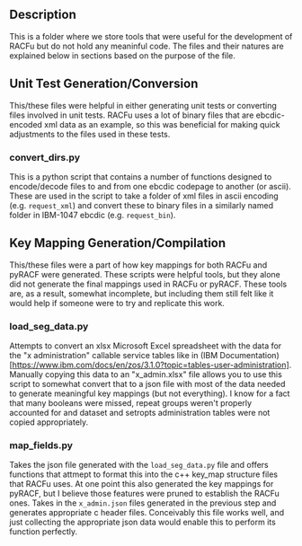 ## Description

This is a folder where we store tools that were useful for the development of RACFu but do not hold any meaninful code. The files and their natures are explained below in sections based on the purpose of the file.

## Unit Test Generation/Conversion

This/these files were helpful in either generating unit tests or converting files involved in unit tests. RACFu uses a lot of binary files that are ebcdic-encoded xml data as an example, so this was beneficial for making quick adjustments to the files used in these tests.

### convert_dirs.py

This is a python script that contains a number of functions designed to encode/decode files to and from one ebcdic codepage to another (or ascii). These are used in the script to take a folder of xml files in ascii encoding (e.g. `request_xml`) and convert these to binary files in a similarly named folder in IBM-1047 ebcdic (e.g. `request_bin`).

## Key Mapping Generation/Compilation

This/these files were a part of how key mappings for both RACFu and pyRACF were generated. These scripts were helpful tools, but they alone did not generate the final mappings used in RACFu or pyRACF. These tools are, as a result, somewhat incomplete, but including them still felt like it would help if someone were to try and replicate this work.

### load_seg_data.py

Attempts to convert an xlsx Microsoft Excel spreadsheet with the data for the "x administration" callable service tables like in (IBM Documentation)[https://www.ibm.com/docs/en/zos/3.1.0?topic=tables-user-administration]. Manually copying this data to an "x_admin.xlsx" file allows you to use this script to somewhat convert that to a json file with most of the data needed to generate meaningful key mappings (but not everything). I know for a fact that many booleans were missed, repeat groups weren't properly accounted for and dataset and setropts administration tables were not copied appropriately.

### map_fields.py

Takes the json file generated with the `load_seg_data.py` file and offers functions that attmept to format this into the c++ key_map structure files that RACFu uses. At one point this also generated the key mappings for pyRACF, but I believe those features were pruned to establish the RACFu ones. Takes in the `x_admin.json` files generated in the previous step and generates appropriate c header files. Conceivably this file works well, and just collecting the appropriate json data would enable this to perform its function perfectly.
